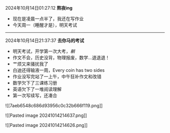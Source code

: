 2024年10月14日01:27:12
**熬夜ing**

- 现在是凌晨一点半了，我还在写作业
- 今天周一（睡醒才是），明天考试

---

2024年10月14日21:37:37
**去你马的考试**

- 明天考试，开学第一次大考，*躺*
- 作文不会，历史没背，物理报废，数学...退退退！
- 艹烦又来骚扰我了
- 白迪还得输液一周，Every coin has two sides
- 作业没写完站了一上午，中午狂补作文和改错
- 数学欠下了三课练习册
- 英语欠下了一堆阅读理解
- 第一次写续写，还凑合

![[7aeb6548c686d93956c0c32b666f119.png]]

![[Pasted image 20241014214637.png]]

![[Pasted image 20241014214626.png]]